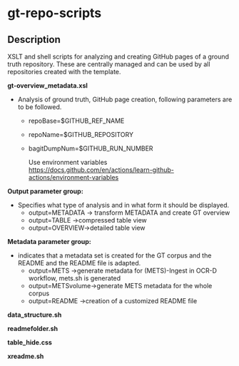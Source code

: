 # gt-repo-scripts


## Description
XSLT and shell scripts for analyzing and creating GitHub pages of a ground truth repository. 
These are centrally managed and can be used by all repositories created with the template.

**gt-overview_metadata.xsl**
- Analysis of ground truth, GitHub page creation, following parameters are to be followed.
    - repoBase=$GITHUB_REF_NAME 
    - repoName=$GITHUB_REPOSITORY 
    - bagitDumpNum=$GITHUB_RUN_NUMBER 
      
      Use environment variables https://docs.github.com/en/actions/learn-github-actions/environment-variables

**Output parameter group:**
- Specifies what type of analysis and in what form it should be displayed.
    - output=METADATA -> transform METADATA and create GT overview 
    - output=TABLE ->compressed table view
    - output=OVERVIEW->detailed table view

**Metadata parameter group:**
- indicates that a metadata set is created for the GT corpus and the README and the README file is adapted.
    - output=METS ->generate metadata for (METS)-Ingest in OCR-D workflow, mets.sh is generated
    - output=METSvolume->generate METS metadata for the whole corpus
    - output=README ->creation of a customized README file

**data_structure.sh**


**readmefolder.sh**


**table_hide.css**


**xreadme.sh**

